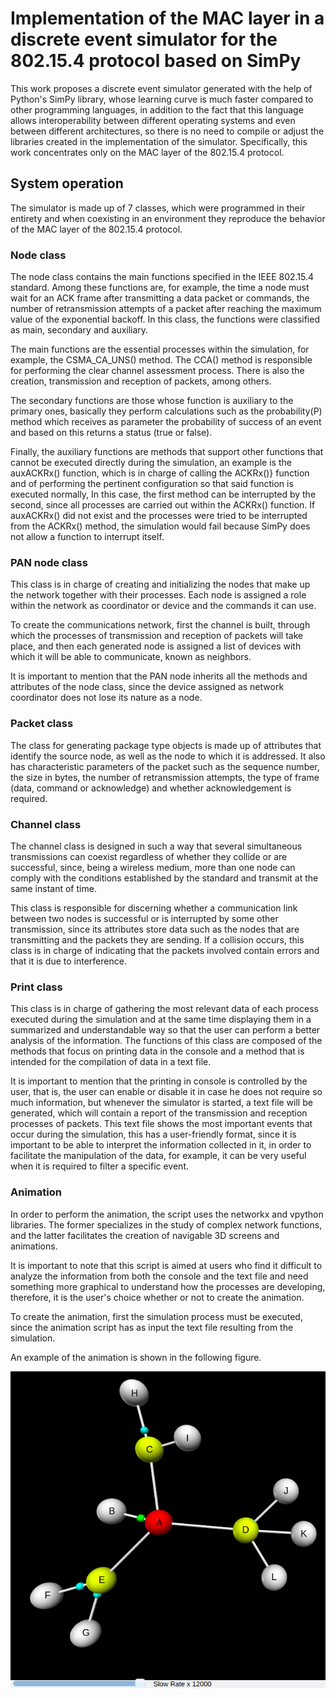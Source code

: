 # Implementation of the MAC layer in a discrete event simulator for the 802.15.4 protocol based on SimPy
This work proposes a discrete event simulator generated with the help of Python's SimPy library, whose learning curve is much faster compared to other programming languages, in addition to the fact that this language allows interoperability between different operating systems and even between different architectures, so there is no need to compile or adjust the libraries created in the implementation of the simulator. Specifically, this work concentrates only on the MAC layer of the 802.15.4 protocol.

## System operation
The simulator is made up of 7 classes, which were programmed in their entirety and when coexisting in an environment they reproduce the behavior of the MAC layer of the 802.15.4 protocol.

### Node class

The node class contains the main functions specified in the IEEE 802.15.4 standard. Among these functions are, for example, the time a node must wait for an ACK frame after transmitting a data packet or commands, the number of retransmission attempts of a packet after reaching the maximum value of the exponential backoff. In this class, the functions were classified as main, secondary and auxiliary. 

The main functions are the essential processes within the simulation, for example, the CSMA_CA_UNS() method. The CCA() method is responsible for performing the clear channel assessment process. There is also the creation, transmission and reception of packets, among others.

The secondary functions are those whose function is auxiliary to the primary ones, basically they perform calculations such as the probability(P) method which receives as parameter the probability of success of an event and based on this returns a status (true or false). 

Finally, the auxiliary functions are methods that support other functions that cannot be executed directly during the simulation, an example is the auxACKRx() function, which is in charge of calling the ACKRx()} function and of performing the pertinent configuration so that said function is executed normally, In this case, the first method can be interrupted by the second, since all processes are carried out within the ACKRx() function. If auxACKRx() did not exist and the processes were tried to be interrupted from the ACKRx() method, the simulation would fail because SimPy does not allow a function to interrupt itself.

### PAN node class

This class is in charge of creating and initializing the nodes that make up the network together with their processes. Each node is assigned a role within the network as coordinator or device and the commands it can use.

To create the communications network, first the channel is built, through which the processes of transmission and reception of packets will take place, and then each generated node is assigned a list of devices with which it will be able to communicate, known as neighbors. 

It is important to mention that the PAN node inherits all the methods and attributes of the node class, since the device assigned as network coordinator does not lose its nature as a node.

### Packet class

The class for generating package type objects is made up of attributes that identify the source node, as well as the node to which it is addressed. It also has characteristic parameters of the packet such as the sequence number, the size in bytes, the number of retransmission attempts, the type of frame (data, command or acknowledge) and whether acknowledgement is required.

### Channel class

The channel class is designed in such a way that several simultaneous transmissions can coexist regardless of whether they collide or are successful, since, being a wireless medium, more than one node can comply with the conditions established by the standard and transmit at the same instant of time.

This class is responsible for discerning whether a communication link between two nodes is successful or is interrupted by some other transmission, since its attributes store data such as the nodes that are transmitting and the packets they are sending. If a collision occurs, this class is in charge of indicating that the packets involved contain errors and that it is due to interference.

### Print class

This class is in charge of gathering the most relevant data of each process executed during the simulation and at the same time displaying them in a summarized and understandable way so that the user can perform a better analysis of the information. The functions of this class are composed of the methods that focus on printing data in the console and a method that is intended for the compilation of data in a text file.

It is important to mention that the printing in console is controlled by the user, that is, the user can enable or disable it in case he does not require so much information, but whenever the simulator is started, a text file will be generated, which will contain a report of the transmission and reception processes of packets. This text file shows the most important events that occur during the simulation, this has a user-friendly format, since it is important to be able to interpret the information collected in it, in order to facilitate the manipulation of the data, for example, it can be very useful when it is required to filter a specific event. 

### Animation

In order to perform the animation, the script uses the networkx and vpython libraries. The former specializes in the study of complex network functions, and the latter facilitates the creation of navigable 3D screens and animations.

It is important to note that this script is aimed at users who find it difficult to analyze the information from both the console and the text file and need something more graphical to understand how the processes are developing, therefore, it is the user's choice whether or not to create the animation.

To create the animation, first the simulation process must be executed, since the animation script has as input the text file resulting from the simulation. 

An example of the animation is shown in the following figure.

![Animation image of a tree topology](arbolAni.png)
